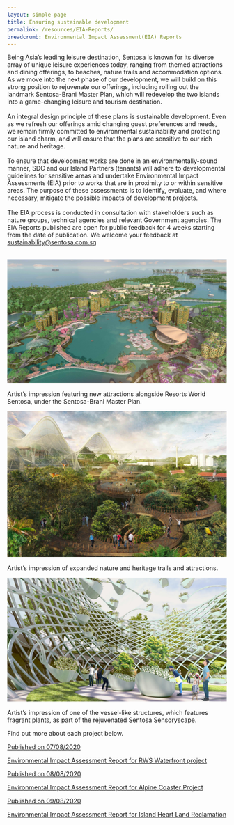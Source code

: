 ```yaml
---
layout: simple-page 
title: Ensuring sustainable development 
permalink: /resources/EIA-Reports/
breadcrumb: Environmental Impact Assessment(EIA) Reports
---
```


<div>
   <p>Being Asia’s leading leisure destination, Sentosa is known for its diverse array of unique leisure experiences today, ranging from themed attractions and dining offerings, to beaches, nature trails and accommodation options. As we move into the next phase of our development, we will build on this strong position to rejuvenate our offerings, including rolling out the landmark Sentosa-Brani Master Plan, which will redevelop the two islands into a game-changing leisure and tourism destination. 
     <br><br> An integral design principle of these plans is sustainable development. Even as we refresh our offerings amid changing guest preferences and needs, we remain firmly committed to environmental sustainability and protecting our island charm, and will ensure that the plans are sensitive to our rich nature and heritage.
   <br><br>To ensure that development works are done in an environmentally-sound manner, SDC and our Island Partners (tenants) will adhere to developmental guidelines for sensitive areas and undertake Environmental Impact Assessments (EIA) prior to works that are in proximity to or within sensitive areas. The purpose of these assessments is to identify, evaluate, and where necessary, mitigate the possible impacts of development projects.
  <br><br>The EIA process is conducted in consultation with stakeholders such as nature groups, technical agencies and relevant Government agencies. The EIA Reports published are open for public feedback for 4 weeks starting from the date of publication. We welcome your feedback at <a href="mailto:sustainability@sentosa.com.sg">sustainability@sentosa.com.sg</a></p><br/>
</div>

<div class="EIAImageRow">
    <div class="EIAImageRow_Col">
        <img src="/images/eia/2.jpg" alt="image1">
        <p>Artist’s impression featuring new attractions alongside Resorts World Sentosa, under the Sentosa-Brani Master Plan.</p>
    </div>
    <div class="EIAImageRow_Col">
       <img src="/images/eia/4.jpg" alt="image1">
       <p>Artist’s impression of expanded nature and heritage trails and attractions.</p>
    </div>
   <div class="EIAImageRow_Col">
       <img src="/images/eia/16.jpg" alt="image1">
       <p>Artist’s impression of one of the vessel-like structures, which features fragrant plants, as part of the rejuvenated Sentosa Sensoryscape.</p>
    </div>
</div>

<div class="row">
   Find out more about each project below.
</div>

<div id="eia_content">
   <a id="eia_link_box" href="/resources/EIA-Reports/reportPages/rws-waterfront-project/">
      <div class="eia_report">
         <p>Published on 07/08/2020</p>
         <p>Environmental Impact Assessment Report for RWS Waterfront project</p>
      </div>
   </a>
   <a id="eia_link_box" href="/resources/EIA-Reports/reportPages/alpine-coaster-project/">
      <div class="eia_report">
         <p>Published on 08/08/2020</p>
         <p>Environmental Impact Assessment Report for Alpine Coaster Project</p>
      </div>
   </a>
   <a id="eia_link_box" href="/resources/EIA-Reports/reportPages/island-heart-land-reclamation/">
      <div class="eia_report">
         <p>Published on 09/08/2020</p>
         <p>Environmental Impact Assessment Report for Island Heart Land Reclamation</p>
      </div>
   </a>
</div>


